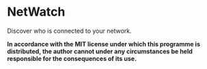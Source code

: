 # NetWatch
Discover who is connected to your network.

**In accordance with the MIT license under which this programme is distributed, the author cannot under any circumstances be held responsible for the consequences of its use.**

